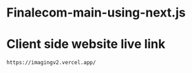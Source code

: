 # Finalecom-main-using-next.js

<h1>Client side website live link  </h1>

```
https://imagingv2.vercel.app/

```

